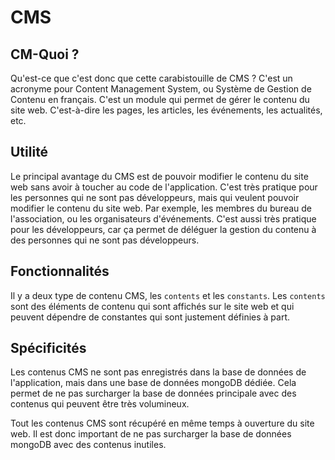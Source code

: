 # CMS

## CM-Quoi ?

Qu'est-ce que c'est donc que cette carabistouille de CMS ? C'est un acronyme
pour Content Management System, ou Système de Gestion de Contenu en français.
C'est un module qui permet de gérer le contenu du site web. C'est-à-dire les
pages, les articles, les événements, les actualités, etc.

## Utilité

Le principal avantage du CMS est de pouvoir modifier le contenu du site web sans
avoir à toucher au code de l'application. C'est très pratique pour les personnes
qui ne sont pas développeurs, mais qui veulent pouvoir modifier le contenu du
site web. Par exemple, les membres du bureau de l'association, ou les
organisateurs d'événements. C'est aussi très pratique pour les développeurs, car
ça permet de déléguer la gestion du contenu à des personnes qui ne sont pas
développeurs.

## Fonctionnalités

Il y a deux type de contenu CMS, les `contents` et les `constants`. Les
`contents` sont des éléments de contenu qui sont affichés sur le site web et qui
peuvent dépendre de constantes qui sont justement définies à part.

## Spécificités

Les contenus CMS ne sont pas enregistrés dans la base de données de
l'application, mais dans une base de données mongoDB dédiée. Cela permet de ne
pas surcharger la base de données principale avec des contenus qui peuvent être
très volumineux.

Tout les contenus CMS sont récupéré en même temps à ouverture du site web. Il
est donc important de ne pas surcharger la base de données mongoDB avec des
contenus inutiles.